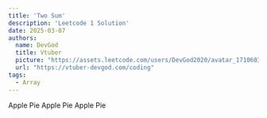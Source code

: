 ```yaml
---
title: 'Two Sum'
description: 'Leetcode 1 Solution'
date: 2025-03-07
authors:
  name: DevGod
  title: Vtuber
  picture: "https://assets.leetcode.com/users/DevGod2020/avatar_1710603076.png"
  url: "https://vtuber-devgod.com/coding"
tags:
  - Array
---
```


Apple Pie Apple Pie Apple Pie